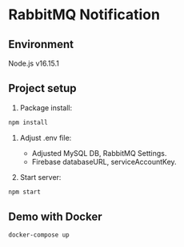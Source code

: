 # RabbitMQ Notification

## Environment

Node.js v16.15.1

## Project setup

1. Package install:

```bash
npm install
```

1. Adjust .env file:

   - Adjusted MySQL DB, RabbitMQ Settings.
   - Firebase databaseURL, serviceAccountKey.

2. Start server:

```bash
npm start
```

## Demo with Docker

```bash
docker-compose up
```
